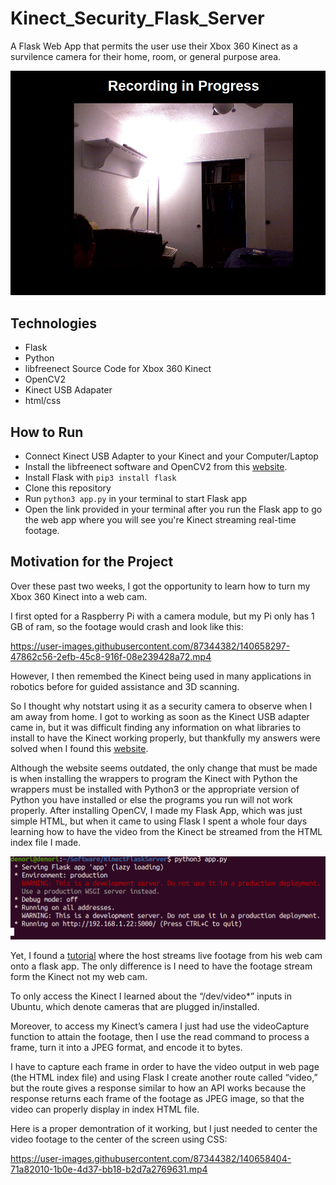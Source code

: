 # Kinect_Security_Flask_Server

A Flask Web App that permits the user use their Xbox 360 Kinect as a survilence camera for their home, room, or general purpose area. 

<img src="KinectApp.png">

<h2>Technologies</h2>
<ul>
  <li>Flask</li>
  <li>Python</li>
  <li>libfreenect Source Code for Xbox 360 Kinect</li>
  <li>OpenCV2 </li>
  <li> Kinect USB Adapater </li>
  <li> html/css </li>
</ul>  

<h2>How to Run</h2>
<ul>
  <li>Connect Kinect USB Adapter to your Kinect and your Computer/Laptop</li>
  <li>Install the libfreenect software and OpenCV2 from this <a href="https://naman5.wordpress.com/2014/06/24/experimenting-with-kinect-using-opencv-python-and-open-kinect-libfreenect/">website<a/>. </li>
  <li>Install Flask with <code>pip3 install flask</code></li>
  <li>Clone this repository</li>
  <li>Run <code>python3 app.py</code> in your terminal to start Flask app</li>
  <li>Open the link provided in your terminal after you run the Flask app to go the web app where you will see you're Kinect streaming real-time footage.</li>
</ul>  


<h2>Motivation for the Project</h2>

Over these past two weeks, I got the opportunity to learn how to turn my Xbox 360 Kinect into a web cam. 

I first opted for a Raspberry Pi with a camera module, but my Pi only has 1 GB of ram, so the footage would crash and look like this:

https://user-images.githubusercontent.com/87344382/140658297-47862c56-2efb-45c8-916f-08e239428a72.mp4

However, I then remembed the Kinect being used in many applications in robotics before for guided assistance and 3D scanning.

So I thought why notstart using it as a security camera to observe when I am away from home. I got to working as soon as the Kinect USB adapter came in, but it was difficult finding any information on what libraries to install to have the Kinect working properly, but thankfully my answers were solved when I found this <a href="https://naman5.wordpress.com/2014/06/24/experimenting-with-kinect-using-opencv-python-and-open-kinect-libfreenect/">website<a/>.

Although the website seems outdated, the only change that must be made is when installing the wrappers to program the Kinect with Python the wrappers must be installed with Python3 or the appropriate version of Python you have installed or else the programs you run will not work properly. After installing OpenCV, I made my Flask App, which was just simple HTML, but when it came to using Flask I spent a whole four days learning how to have the video from the Kinect be streamed from the HTML index file I made.
  
<img src="FlaskRunning.png">  
  
Yet, I found a <a href="https://www.youtube.com/watch?v=vF9QRJwJXJk">tutorial</a> where the host streams live footage from his web cam onto a flask app. The only difference is I need to have the footage stream form the Kinect not my web cam. 
  
To only access the Kinect I learned about the “/dev/video*” inputs in Ubuntu, which denote cameras that are plugged in/installed.

Moreover, to access my Kinect’s camera I just had use the videoCapture function to attain the footage, then I use the read command to process a frame, turn it into a JPEG format, and encode it to bytes. 

I have to capture each frame in order to have the video output in web page (the HTML index file) and using Flask I create another route called “video,” but the route gives a response similar to how an API works because the response returns each frame of the footage as JPEG image, so that the video can properly display in index HTML file.  

Here is a proper demontration of it working, but I just needed to center the video footage to the center of the screen using CSS: 
  
https://user-images.githubusercontent.com/87344382/140658404-71a82010-1b0e-4d37-bb18-b2d7a2769631.mp4



